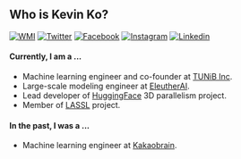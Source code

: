 ## Who is Kevin Ko?
[![WMI](https://img.shields.io/badge/whoami-black?logo=Webflow&logoColor=white)](https://github.com/hyunwoongko/hyunwoongko/blob/main/WHOAMI.md)
[![Twitter](https://img.shields.io/badge/twitter-black?logo=twitter&logoColor=white&link=https://twitter.com/hyunwoongko)](https://twitter.com/hyunwoongko)
[![Facebook](https://img.shields.io/badge/facebook-black?logo=facebook&logoColor=white&link=https://www.facebook.com/hyunwoongko)](https://www.facebook.com/hyunwoongko)
[![Instagram](https://img.shields.io/badge/instagram-black?logo=instagram&logoColor=white&link=https://www.instagram.com/hyunwoong.ko/)](https://www.instagram.com/hyunwoong.ko/)
[![Linkedin](https://img.shields.io/badge/linkedin-black?logo=Linkedin&logoColor=white&link=https://www.linkedin.com/in/hyunwoongko/)](https://www.linkedin.com/in/hyunwoongko/)	

#### Currently, I am a ...
- Machine learning engineer and co-founder at [TUNiB Inc](https://github.com/tunib-ai).
- Large-scale modeling engineer at [EleutherAI](https://github.com/eleutherai).
- Lead developer of [HuggingFace](https://github.com/huggingface) 3D parallelism project.
- Member of [LASSL](https://github.com/lassl) project.

#### In the past, I was a ...
- Machine learning engineer at [Kakaobrain](https://github.com/kakaobrain).
